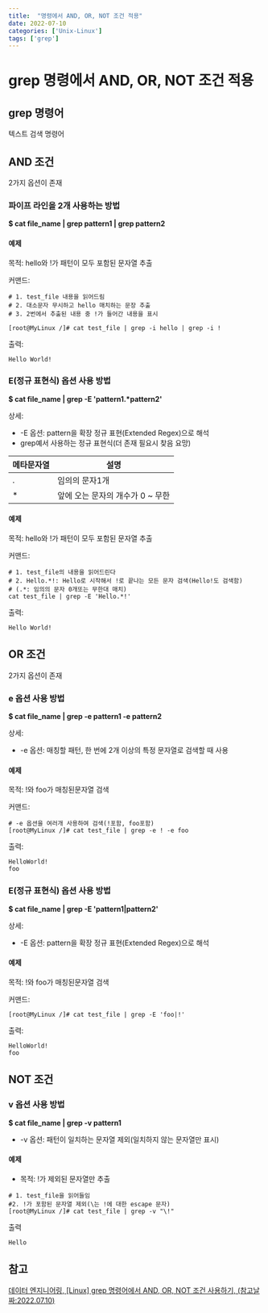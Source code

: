 ```yaml
---
title:  "명령에서 AND, OR, NOT 조건 적용"
date: 2022-07-10
categories: ['Unix-Linux']
tags: ['grep']
---
```

# grep 명령에서 AND, OR, NOT 조건 적용

## grep 명령어
텍스트 검색 명령어

## AND 조건
2가지 옵션이 존재

### 파이프 라인을 2개 사용하는 방법
**$ cat file_name | grep pattern1 | grep pattern2**

#### 예제
목적: hello와 !가 패턴이 모두 포함된 문자열 추출

커맨드:    
```
# 1. test_file 내용을 읽어드림
# 2. 대소문자 무시하고 hello 매치하는 문장 추출
# 3. 2번에서 추출된 내용 중 !가 들어간 내용을 표시

[root@MyLinux /]# cat test_file | grep -i hello | grep -i !
```
출력:
```
Hello World!
```

### E(정규 표현식) 옵션 사용 방법
**$ cat file_name | grep -E 'pattern1.\*pattern2'**

상세:
* -E 옵션: pattern을 확장 정규 표현(Extended Regex)으로 해석
* grep예서 사용하는 정규 표현식(더 존재 필요시 찾음 요망)

|메타문자열|설명|
|-----|--|
|.|임의의 문자1개|
|*|앞에 오는 문자의 개수가 0 ~ 무한

#### 예제
목적: hello와 !가 패턴이 모두 포함된 문자열 추출

커맨드:
```
# 1. test_file의 내용을 읽어드린다
# 2. Hello.*!: Hello로 시작해서 !로 끝나는 모든 문자 검색(Hello!도 검색함)
# (.*: 임의의 문자 0개또는 무한대 매치)
cat test_file | grep -E 'Hello.*!'
```
출력:
```
Hello World!
```

## OR 조건
2가지 옵션이 존재
### e 옵션 사용 방법
**$ cat file_name | grep -e pattern1 -e pattern2**

상세:
* -e 옵션: 매칭할 패턴, 한 번에 2개 이상의 특정 문자열로 검색할 때 사용

#### 예제
목적: !와 foo가 매칭된문자열 검색

커맨드:
```
# -e 옵션을 여러개 사용하여 검색(!포함, foo포함)
[root@MyLinux /]# cat test_file | grep -e ! -e foo
```
출력:
```
HelloWorld!
foo
```
### E(정규 표현식) 옵션 사용 방법
**$ cat file_name | grep -E 'pattern1|pattern2'**

상세: 
* -E 옵션: pattern을 확장 정규 표현(Extended Regex)으로 해석

#### 예제
목적: !와 foo가 매칭된문자열 검색

커맨드:
```
[root@MyLinux /]# cat test_file | grep -E 'foo|!'
```
출력:
```
HelloWorld!
foo
```

## NOT 조건
### v 옵션 사용 방법
**$ cat file_name | grep -v pattern1**

* -v 옵션: 패턴이 일치하는 문자열 제외(일치하지 않는 문자열만 표시)

#### 예제
* 목적: !가 제외된 문자열만 추출

```
# 1. test_file을 읽어들임
#2. !가 포함된 문자열 제외(\는 !에 대한 escape 문자)
[root@MyLinux /]# cat test_file | grep -v "\!"
```
출력
```
Hello
```
## 참고
[데이터 엔지니어링, [Linux] grep 명령어에서 AND, OR, NOT 조건 사용하기, (참고날짜:2022.07.10)](https://hbase.tistory.com/22)